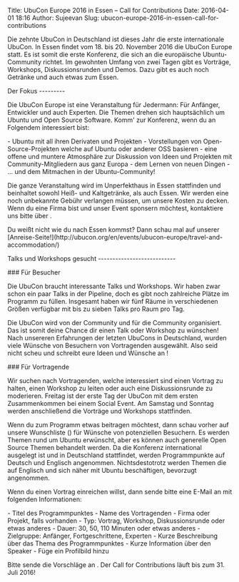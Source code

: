Title: UbuCon Europe 2016 in Essen – Call for Contributions
Date: 2016-04-01 18:16
Author: Sujeevan
Slug: ubucon-europe-2016-in-essen-call-for-contributions

Die zehnte UbuCon in Deutschland ist dieses Jahr die erste
internationale UbuCon. In Essen findet vom 18. bis 20. November 2016 die
UbuCon Europe statt. Es ist somit die erste Konferenz, die sich an die
europäische Ubuntu-Community richtet. Im gewohnten Umfang von zwei Tagen
gibt es Vorträge, Workshops, Diskussionsrunden und Demos. Dazu gibt es
auch noch Getränke und auch etwas zum Essen.

</p>
Der Fokus
---------

</p>
Die UbuCon Europe ist eine Veranstaltung für Jedermann: Für Anfänger,
Entwickler und auch Experten. Die Themen drehen sich hauptsächlich um
Ubuntu und Open Source Software. Komm' zur Konferenz, wenn du an
Folgendem interessiert bist:

</p>
-   Ubuntu mit all ihren Derivaten und Projekten
-   Vorstellungen von Open-Source-Projekten welche auf Ubuntu oder
    anderer OSS basieren
-   eine offene und muntere Atmosphäre zur Diskussion von Ideen und
    Projekten mit Community-Mitgliedern aus ganz Europa
-   dem Lernen von neuen Dingen
-   … und dem Mitmachen in der Ubuntu-Community!

</p>
Die ganze Veranstaltung wird im Unperfekthaus in Essen stattfinden und
beinhaltet sowohl Heiß- und Kaltgetränke, als auch Essen. Wir werden
eine noch unbekannte Gebühr verlangen müssen, um unsere Kosten zu
decken. Wenn du eine Firma bist und unser Event sponsern möchtest,
kontaktiere uns bitte über <sponsors@ubucon.eu>.

</p>
Du weißt nicht wie du nach Essen kommst? Dann schau mal auf unserer
[Anreise-Seite!](http://ubucon.org/en/events/ubucon-europe/travel-and-accommodation/)

</p>
Talks und Workshops gesucht
---------------------------

</p>
### Für Besucher

</p>
Die UbuCon braucht interessante Talks und Workshops. Wir haben zwar
schon ein paar Talks in der Pipeline, doch es gibt noch zahlreiche
Plätze im Programm zu füllen. Insgesamt haben wir fünf Räume in
verschiedenen Größen verfügbar mit bis zu sieben Talks pro Raum pro Tag.

</p>
Die UbuCon wird von der Community und für die Community organisiert. Das
ist somit deine Chance dir einen Talk oder Workshop zu wünschen! Nach
unsereren Erfahrungen der letzten UbuCons in Deutschland, wurden viele
Wünsche von Besuchern von Vortragenden ausgewählt. Also seid nicht scheu
und schreibt eure Ideen und Wünsche an <idea@ubucon.eu>!

</p>
### Für Vortragende

</p>
Wir suchen nach Vortragenden, welche interessiert sind einen Vortrag zu
halten, einen Workshop zu leiten oder auch eine Diskussionsrunde zu
moderieren. Freitag ist der erste Tag der UbuCon mit dem ersten
Zusammenkommen bei einem Social Event. Am Samstag und Sonntag werden
anschließend die Vorträge und Workshops stattfinden.

</p>
Wenn du zum Programm etwas beitragen möchtest, dann schau vorher auf
unsere Wunschliste
(<http://ubucon.org/en/events/ubucon-europe/wishlist/>) für Wünsche von
potenziellen Besuchern. Es werden Themen rund um Ubuntu erwünscht, aber
es können auch generelle Open Source Themen behandelt werden. Da die
Konferenz international ausgelegt ist und in Deutschland stattfindet,
werden Programmpunkte auf Deutsch und Englisch angenommen.
Nichtsdestotrotz werden Themen die auf Englisch und sich näher mit
Ubuntu beschäftigen, bevorzugt angenommen.

</p>
Wenn du einen Vortrag einreichen willst, dann sende bitte eine E-Mail an
<idea@ubucon.eu> mit folgenden Informationen:

</p>
-   Titel des Programmpunktes
-   Name des Vortragenden
-   Firma oder Projekt, falls vorhanden
-   Typ: Vortrag, Workshop, Diskussionsrunde oder etwas anderes
-   Dauer: 30, 50, 110 Minuten oder etwas anderes
-   Zielgruppe: Anfänger, Fortgeschrittene, Experten
-   Kurze Beschreibung über das Thema des Programmpunktes
-   Kurze Information über den Speaker
-   Füge ein Profilbild hinzu

</p>
Bitte sende die Vorschläge an <idea@ubucon.eu>. Der Call for
Contributions läuft bis zum 31. Juli 2016!

</p>

